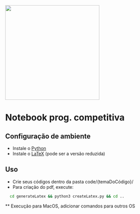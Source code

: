 <img width="300px" src="https://img.ifunny.co/images/33158e52fd19695bb1bfc98f4710f5a630000275d8cfb7ec3533f0a3f3c97294_1.webp"/>

# Notebook prog. competitiva

## Configuração de ambiente

- Instale o [Python](https://www.python.org/downloads/)
- Instale o [LaTeX](https://www.latex-project.org/get/) (pode ser a versão reduzida)

## Uso

- Crie seus códigos dentro da pasta code/{temaDoCódigo}/
- Para criação do pdf, execute:

```bash
  cd generateLatex && python3 createLatex.py && cd ..
```
** Execução para MacOS, adicionar comandos para outros OS
